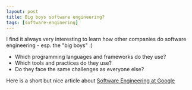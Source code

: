 ```yaml
---
layout: post
title: Big boys software engineering?
tags: [software-enginering]
---
```


I find it always very interesting to learn how other companies do software engineering - esp. the "big boys" :)

- Which programming languages and frameworks do they use?
- Which tools and practices do they use?
- Do they face the same challenges as everyone else?

Here is a short but nice article about [Software Engineering at Google](https://arxiv.org/pdf/1702.01715)

